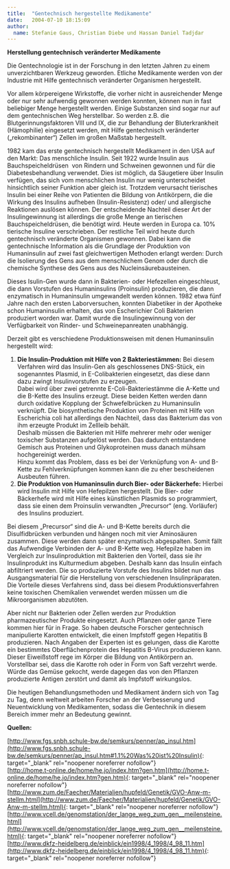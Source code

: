 ```yaml
---
title:  "Gentechnisch hergestellte Medikamente"
date:   2004-07-10 18:15:09
author: 
  name: Stefanie Gaus, Christian Diebe und Hassan Daniel Tadjdar
---
```


<p><strong>Herstellung gentechnisch veränderter Medikamente<br /></strong></p>
<p>Die Gentechnologie ist in der Forschung in den letzten Jahren zu einem unverzichtbaren Werkzeug geworden. Etliche Medikamente werden von der Industrie mit Hilfe gentechnisch veränderter Organismen hergestellt.</p>
<p>Vor allem körpereigene Wirkstoffe, die vorher nicht in ausreichender Menge oder nur sehr aufwendig gewonnen werden konnten, können nun in fast beliebiger Menge hergestellt werden. Einige Substanzen sind sogar nur auf dem gentechnischen Weg herstellbar. So werden z.B. die Blutgerinnungsfaktoren VIII und IX, die zur Behandlung der Bluterkrankheit (Hämophilie) eingesetzt werden, mit Hilfe gentechnisch veränderter („rekombinanter“) Zellen im großen Maßstab hergestellt.</p>
<p>1982 kam das erste gentechnisch hergestellt Medikament in den USA auf den Markt: Das menschliche Insulin. Seit 1922 wurde Insulin aus Bauchspeicheldrüsen  von Rindern und Schweinen gewonnen und für die Diabetesbehandlung verwendet. Dies ist möglich, da Säugetiere über Insulin verfügen, das sich vom menschlichen Insulin nur wenig unterscheidet hinsichtlich seiner Funktion aber gleich ist. Trotzdem verursacht tierisches Insulin bei einer Reihe von Patienten die Bildung von Antikörpern, die die Wirkung des Insulins aufheben (Insulin-Resistenz) oder/ und allergische Reaktionen auslösen können. Der entscheidende Nachteil dieser Art der Insulingewinnung ist allerdings die große Menge an tierischen Bauchspeicheldrüsen, die benötigt wird. Heute werden in Europa ca. 10% tierische Insuline verschrieben. Der restliche Teil wird heute durch gentechnisch veränderte Organismen gewonnen. Dabei kann die gentechnische Information als die Grundlage der Produktion von Humaninsulin auf zwei fast gleichwertigen Methoden erlangt werden: Durch die Isolierung des Gens aus dem menschlichem Genom oder durch die chemische Synthese des Gens aus des Nucleinsäurebausteinen.</p>
<p>Dieses Isulin-Gen wurde dann in Bakterien- oder Hefezellen eingeschleust, die dann Vorstufen des Humaninsulins (Proinsulin) produzieren, die dann enzymatisch in Humaninsulin umgewandelt werden können. 1982 etwa fünf Jahre nach den ersten Laborversuchen, konnten Diabetiker in der Apotheke schon Humaninsulin erhalten, das von Escherichier Coli Bakterien produziert worden war. Damit wurde die Insulingewinnung von der Verfügbarkeit von Rinder- und Schweinepanreaten unabhängig.</p>
<p>Derzeit gibt es verschiedene Produktionsweisen mit denen Humaninsulin hergestellt wird:</p>
<ol>
<li><strong>Die Insulin-Produktion mit Hilfe von 2 Bakteriestämmen:</strong> Bei diesem Verfahren wird das Insulin-Gen als geschlossenes DNS-Stück, ein sogenanntes Plasmid, in E-Colibakterien eingesetzt, das diese dann dazu zwingt Insulinvorstufen zu erzeugen.<br />Dabei wird über zwei getrennte E-Coli-Bakteriestämme die A-Kette und die B-Kette des Insulins erzeugt. Diese beiden Ketten werden dann durch oxidative Kopplung der Schwefelbrücken zu Humaninsulin verknüpft. Die biosynthetische Produktion von Proteinen mit Hilfe von Escherichia coli hat allerdings den Nachteil, dass das Bakterium das von ihm erzeugte Produkt im Zellleib behält.<br />Deshalb müssen die Bakterien mit Hilfe mehrerer mehr oder weniger toxischer Substanzen aufgelöst werden. Das dadurch entstandene Gemisch aus Proteinen und Glykoproteinen muss danach mühsam hochgereinigt werden.<br />Hinzu kommt das Problem, dass es bei der Verknüpfung von A- und B-Kette zu Fehlverknüpfungen kommen kann die zu eher bescheidenen Ausbeuten führen.</li>
<li><strong>Die Produktion von Humaninsulin durch Bier- oder Bäckerhefe:</strong> Hierbei wird Insulin mit Hilfe von Hefepilzen hergestellt. Die Bier- oder Bäckerhefe wird mit Hilfe eines künstlichen Plasmids so programmiert, dass sie einen dem Proinsulin verwandten „Precursor“ (eng. Vorläufer) des Insulins produziert.</li>
</ol>
<p>Bei diesem „Precursor“ sind die A- und B-Kette bereits durch die Disulfidbrücken verbunden und hängen noch mit vier Aminosäuren zusammen. Diese werden dann später enzymatisch abgespalten. Somit fällt das Aufwendige Verbinden der A- und B-Kette weg. Hefepilze haben im Vergleich zur Insulinproduktion mit Bakterien den Vorteil, dass sie ihr Insulinprodukt ins Kulturmedium abgeben. Deshalb kann das Insulin einfach abfiltriert werden. Die so produzierte Vorstufe des Insulins bildet nun das Ausgangsmaterial für die Herstellung von verschiedenen Insulinpräparaten. Die Vorteile dieses Verfahrens sind, dass bei diesem Produktionsverfahren keine toxischen Chemikalien verwendet werden müssen um die Mikroorganismen abzutöten.</p>
<p>Aber nicht nur Bakterien oder Zellen werden zur Produktion pharmazeutischer Produkte eingesetzt. Auch Pflanzen oder ganze Tiere kommen hier für in Frage. So haben deutsche Forscher gentechnisch manipulierte Karotten entwickelt, die einen Impfstoff gegen Hepatitis B produzieren. Nach Angaben der Experten ist es gelungen, dass die Karotte ein bestimmtes Oberflächenprotein des Hepatitis B-Virus produzieren kann. Dieser Eiweißstoff rege im Körper die Bildung von Antikörpern an.<br />Vorstellbar sei, dass die Karotte roh oder in Form von Saft verzehrt werde. Würde das Gemüse gekocht, werde dagegen das von den Pflanzen produzierte Antigen zerstört und damit als Impfstoff wirkungslos.</p>
<p>Die heutigen Behandlungsmethoden und Medikament ändern sich von Tag zu Tag, denn weltweit arbeiten Forscher an der Verbesserung und Neuentwicklung von Medikamenten, sodass die Gentechnik in diesem Bereich immer mehr an Bedeutung gewinnt.</p>

**Quellen:**    

[http://www.fgs.snbh.schule-bw.de/semkurs/penner/ap_insul.htm](http://www.fgs.snbh.schule-bw.de/semkurs/penner/ap_insul.htm#1.1%20Was%20ist%20Insulin){: target="_blank" rel="noopener noreferrer nofollow"}    
[http://home.t-online.de/home/he.jo/index.htm?gen.htm](http://home.t-online.de/home/he.jo/index.htm?gen.htm){: target="_blank" rel="noopener noreferrer nofollow"}    
[http://www.zum.de/Faecher/Materialien/hupfeld/Genetik/GVO-Anw-m-stellm.html](http://www.zum.de/Faecher/Materialien/hupfeld/Genetik/GVO-Anw-m-stellm.html){: target="_blank" rel="noopener noreferrer nofollow"}    
[http://www.vcell.de/genomstation/der_lange_weg_zum_gen__meilensteine.html](http://www.vcell.de/genomstation/der_lange_weg_zum_gen__meilensteine.html){: target="_blank" rel="noopener noreferrer nofollow"}    
[http://www.dkfz-heidelberg.de/einblick/ein1998/4_1998/4_98_11.htm](http://www.dkfz-heidelberg.de/einblick/ein1998/4_1998/4_98_11.htm){: target="_blank" rel="noopener noreferrer nofollow"}    

